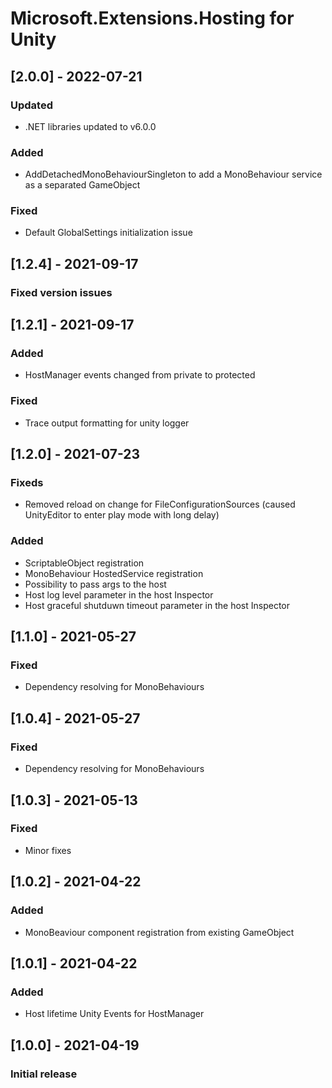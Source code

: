 # Microsoft.Extensions.Hosting for Unity

## [2.0.0] - 2022-07-21
### Updated
- .NET libraries updated to v6.0.0
### Added
- AddDetachedMonoBehaviourSingleton to add a MonoBehaviour service as a separated GameObject
### Fixed
- Default GlobalSettings initialization issue

## [1.2.4] - 2021-09-17
### Fixed version issues

## [1.2.1] - 2021-09-17
### Added
- HostManager events changed from private to protected
### Fixed
- Trace output formatting for unity logger

## [1.2.0] - 2021-07-23
### Fixeds
- Removed reload on change for FileConfigurationSources (caused UnityEditor to enter play mode with long delay)

### Added
- ScriptableObject registration
- MonoBehaviour HostedService registration
- Possibility to pass args to the host
- Host log level parameter in the host Inspector
- Host graceful shutduwn timeout parameter in the host Inspector

## [1.1.0] - 2021-05-27
### Fixed
- Dependency resolving for MonoBehaviours

## [1.0.4] - 2021-05-27
### Fixed
- Dependency resolving for MonoBehaviours

## [1.0.3] - 2021-05-13
### Fixed
- Minor fixes

## [1.0.2] - 2021-04-22
### Added
- MonoBeaviour component registration from existing GameObject

## [1.0.1] - 2021-04-22
### Added
- Host lifetime Unity Events for HostManager

## [1.0.0] - 2021-04-19
### Initial release